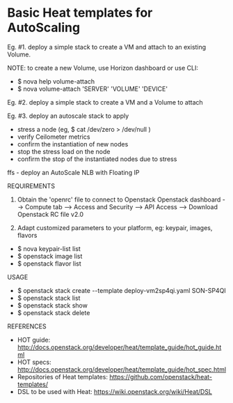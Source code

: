 Basic Heat templates for AutoScaling
====================================


Eg. #1. deploy a simple stack to create a VM and attach to an existing Volume. 

NOTE: to create a new Volume, use Horizon dashboard or use CLI:
* $ nova help volume-attach
* $ nova volume-attach 'SERVER' 'VOLUME' 'DEVICE'

Eg. #2. deploy a simple stack to create a VM and a Volume to attach

Eg. #3. deploy an autoscale stack to apply 
  - stress a node (eg, $ cat /dev/zero > /dev/null )
  - verify Ceilometer metrics
  - confirm the instantiation of new nodes
  - stop the stress load on the node
  - confirm the stop of the instantiated nodes due to stress

ffs - deploy an AutoScale NLB with Floating IP


REQUIREMENTS

1. Obtain the 'openrc' file to connect to Openstack
 Openstack dashboard --> Compute tab --> Access and Security --> API Access --> Download Openstack RC file v2.0

2. Adapt customized parameters to your platform, eg: keypair, images, flavors

* $ nova keypair-list list
* $ openstack image list
* $ openstack flavor list


USAGE

* $ openstack stack create --template deploy-vm2sp4qi.yaml SON-SP4QI
* $ openstack stack list
* $ openstack stack show <stackID>
* $ openstack stack delete <stackID>


REFERENCES

- HOT guide: http://docs.openstack.org/developer/heat/template_guide/hot_guide.html
- HOT specs: http://docs.openstack.org/developer/heat/template_guide/hot_spec.html
- Repositories of Heat templates: https://github.com/openstack/heat-templates/
- DSL to be used with Heat: https://wiki.openstack.org/wiki/Heat/DSL

